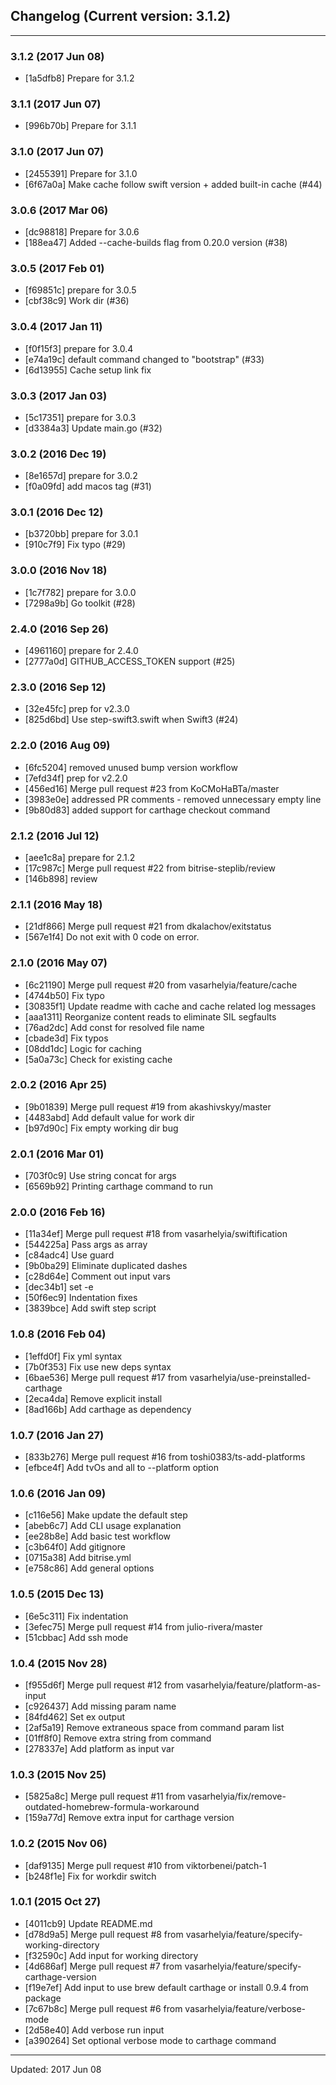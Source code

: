## Changelog (Current version: 3.1.2)

-----------------

### 3.1.2 (2017 Jun 08)

* [1a5dfb8] Prepare for 3.1.2

### 3.1.1 (2017 Jun 07)

* [996b70b] Prepare for 3.1.1

### 3.1.0 (2017 Jun 07)

* [2455391] Prepare for 3.1.0
* [6f67a0a] Make cache follow swift version + added built-in cache (#44)

### 3.0.6 (2017 Mar 06)

* [dc98818] Prepare for 3.0.6
* [188ea47] Added --cache-builds flag from 0.20.0 version (#38)

### 3.0.5 (2017 Feb 01)

* [f69851c] prepare for 3.0.5
* [cbf38c9] Work dir (#36)

### 3.0.4 (2017 Jan 11)

* [f0f15f3] prepare for 3.0.4
* [e74a19c] default command changed to "bootstrap" (#33)
* [6d13955] Cache setup link fix

### 3.0.3 (2017 Jan 03)

* [5c17351] prepare for 3.0.3
* [d3384a3] Update main.go (#32)

### 3.0.2 (2016 Dec 19)

* [8e1657d] prepare for 3.0.2
* [f0a09fd] add macos tag (#31)

### 3.0.1 (2016 Dec 12)

* [b3720bb] prepare for 3.0.1
* [910c7f9] Fix typo (#29)

### 3.0.0 (2016 Nov 18)

* [1c7f782] prepare for 3.0.0
* [7298a9b] Go toolkit (#28)

### 2.4.0 (2016 Sep 26)

* [4961160] prepare for 2.4.0
* [2777a0d] GITHUB_ACCESS_TOKEN support (#25)

### 2.3.0 (2016 Sep 12)

* [32e45fc] prep for v2.3.0
* [825d6bd] Use step-swift3.swift when Swift3 (#24)

### 2.2.0 (2016 Aug 09)

* [6fc5204] removed unused bump version workflow
* [7efd34f] prep for v2.2.0
* [456ed16] Merge pull request #23 from KoCMoHaBTa/master
* [3983e0e] addressed PR comments - removed unnecessary empty line
* [9b80d83] added support for carthage checkout command

### 2.1.2 (2016 Jul 12)

* [aee1c8a] prepare for 2.1.2
* [17c987c] Merge pull request #22 from bitrise-steplib/review
* [146b898] review

### 2.1.1 (2016 May 18)

* [21df866] Merge pull request #21 from dkalachov/exitstatus
* [567e1f4] Do not exit with 0 code on error.

### 2.1.0 (2016 May 07)

* [6c21190] Merge pull request #20 from vasarhelyia/feature/cache
* [4744b50] Fix typo
* [30835f1] Update readme with cache and cache related log messages
* [aaa1311] Reorganize content reads to eliminate SIL segfaults
* [76ad2dc] Add const for resolved file name
* [cbade3d] Fix typos
* [08dd1dc] Logic for caching
* [5a0a73c] Check for existing cache

### 2.0.2 (2016 Apr 25)

* [9b01839] Merge pull request #19 from akashivskyy/master
* [4483abd] Add default value for work dir
* [b97d90c] Fix empty working dir bug

### 2.0.1 (2016 Mar 01)

* [703f0c9] Use string concat for args
* [6569b92] Printing carthage command to run

### 2.0.0 (2016 Feb 16)

* [11a34ef] Merge pull request #18 from vasarhelyia/swiftification
* [544225a] Pass args as array
* [c84adc4] Use guard
* [9b0ba29] Eliminate duplicated dashes
* [c28d64e] Comment out input vars
* [dec34b1] set -e
* [50f6ec9] Indentation fixes
* [3839bce] Add swift step script

### 1.0.8 (2016 Feb 04)

* [1effd0f] Fix yml syntax
* [7b0f353] Fix use new deps syntax
* [6bae536] Merge pull request #17 from vasarhelyia/use-preinstalled-carthage
* [2eca4da] Remove explicit install
* [8ad166b] Add carthage as dependency

### 1.0.7 (2016 Jan 27)

* [833b276] Merge pull request #16 from toshi0383/ts-add-platforms
* [efbce4f] Add tvOs and all to --platform option

### 1.0.6 (2016 Jan 09)

* [c116e56] Make update the default step
* [abeb6c7] Add CLI usage explanation
* [ee28b8e] Add basic test workflow
* [c3b64f0] Add gitignore
* [0715a38] Add bitrise.yml
* [e758c86] Add general options

### 1.0.5 (2015 Dec 13)

* [6e5c311] Fix indentation
* [3efec75] Merge pull request #14 from julio-rivera/master
* [51cbbac] Add ssh mode

### 1.0.4 (2015 Nov 28)

* [f955d6f] Merge pull request #12 from vasarhelyia/feature/platform-as-input
* [c926437] Add missing param name
* [84fd462] Set ex output
* [2af5a19] Remove extraneous space from command param list
* [01ff8f0] Remove extra string from command
* [278337e] Add platform as input var

### 1.0.3 (2015 Nov 25)

* [5825a8c] Merge pull request #11 from vasarhelyia/fix/remove-outdated-homebrew-formula-workaround
* [159a77d] Remove extra input for carthage version

### 1.0.2 (2015 Nov 06)

* [daf9135] Merge pull request #10 from viktorbenei/patch-1
* [b248f1e] Fix for workdir switch

### 1.0.1 (2015 Oct 27)

* [4011cb9] Update README.md
* [d78d9a5] Merge pull request #8 from vasarhelyia/feature/specify-working-directory
* [f32590c] Add input for working directory
* [4d686af] Merge pull request #7 from vasarhelyia/feature/specify-carthage-version
* [f19e7ef] Add input to use brew default carthage or install 0.9.4 from package
* [7c67b8c] Merge pull request #6 from vasarhelyia/feature/verbose-mode
* [2d58e40] Add verbose run input
* [a390264] Set optional verbose mode to carthage command

-----------------

Updated: 2017 Jun 08
